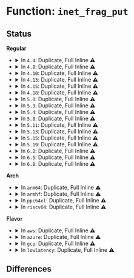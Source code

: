 # Function: <code>inet_frag_put</code>

## Status
<b>Regular</b>
<ul>
<li>
<details>
<summary>In <code>4.4</code>: Duplicate, Full Inline ⚠️</summary>

**Collision:** Static Duplication

**Inline:** Full

**Transformation:** False

**Instances:**

```
In net/ipv4/ip_fragment.c (ffffffff81759640)
Location: include/net/inet_frag.h:130
Inline: True
Inline callers:
  - net/ipv4/ip_fragment.c:ip_expire
  - net/ipv4/ip_fragment.c:ip_defrag
```
```
In net/ipv4/inet_fragment.c (ffffffff817a2160)
Location: include/net/inet_frag.h:130
Inline: True
Inline callers:
  - net/ipv4/inet_fragment.c:inet_frag_find
```
```
In net/ipv6/reassembly.c (ffffffff817ee02e)
Location: include/net/inet_frag.h:130
Inline: True
Inline callers:
  - net/ipv6/reassembly.c:ipv6_frag_rcv
  - net/ipv6/reassembly.c:ip6_expire_frag_queue
```
</details>
</li>
<li>
<details>
<summary>In <code>4.8</code>: Duplicate, Full Inline ⚠️</summary>

**Collision:** Static Duplication

**Inline:** Full

**Transformation:** False

**Instances:**

```
In net/ipv4/ip_fragment.c (ffffffff817c5ca3)
Location: include/net/inet_frag.h:130
Inline: True
Inline callers:
  - net/ipv4/ip_fragment.c:ip_defrag
  - net/ipv4/ip_fragment.c:ip_expire
```
```
In net/ipv4/inet_fragment.c (ffffffff8180fe35)
Location: include/net/inet_frag.h:130
Inline: True
Inline callers:
  - net/ipv4/inet_fragment.c:inet_frag_find
```
```
In net/ipv6/reassembly.c (ffffffff8185c875)
Location: include/net/inet_frag.h:130
Inline: True
Inline callers:
  - net/ipv6/reassembly.c:ipv6_frag_rcv
  - net/ipv6/reassembly.c:ip6_expire_frag_queue
```
</details>
</li>
<li>
<details>
<summary>In <code>4.10</code>: Duplicate, Full Inline ⚠️</summary>

**Collision:** Static Duplication

**Inline:** Full

**Transformation:** False

**Instances:**

```
In net/ipv4/ip_fragment.c (ffffffff817f57a3)
Location: include/net/inet_frag.h:130
Inline: True
Inline callers:
  - net/ipv4/ip_fragment.c:ip_defrag
  - net/ipv4/ip_fragment.c:ip_expire
```
```
In net/ipv4/inet_fragment.c (ffffffff81841385)
Location: include/net/inet_frag.h:130
Inline: True
Inline callers:
  - net/ipv4/inet_fragment.c:inet_frag_find
```
```
In net/ipv6/reassembly.c (ffffffff8188e785)
Location: include/net/inet_frag.h:130
Inline: True
Inline callers:
  - net/ipv6/reassembly.c:ipv6_frag_rcv
  - net/ipv6/reassembly.c:ip6_expire_frag_queue
```
</details>
</li>
<li>
<details>
<summary>In <code>4.13</code>: Duplicate, Full Inline ⚠️</summary>

**Collision:** Static Duplication

**Inline:** Full

**Transformation:** False

**Instances:**

```
In net/ipv4/ip_fragment.c (ffffffff81815c35)
Location: include/net/inet_frag.h:120
Inline: True
Inline callers:
  - net/ipv4/ip_fragment.c:ip_defrag
  - net/ipv4/ip_fragment.c:ip_expire
```
```
In net/ipv4/inet_fragment.c (ffffffff81862be3)
Location: include/net/inet_frag.h:120
Inline: True
Inline callers:
  - net/ipv4/inet_fragment.c:inet_frag_find
```
```
In net/ipv6/reassembly.c (ffffffff818b4f5a)
Location: include/net/inet_frag.h:120
Inline: True
Inline callers:
  - net/ipv6/reassembly.c:ipv6_frag_rcv
  - net/ipv6/reassembly.c:ip6_expire_frag_queue
```
</details>
</li>
<li>
<details>
<summary>In <code>4.15</code>: Duplicate, Full Inline ⚠️</summary>

**Collision:** Static Duplication

**Inline:** Full

**Transformation:** False

**Instances:**

```
In net/ipv4/ip_fragment.c (ffffffff81894e1a)
Location: include/net/inet_frag.h:121
Inline: True
Inline callers:
  - net/ipv4/ip_fragment.c:ip_defrag
  - net/ipv4/ip_fragment.c:ip_expire
```
```
In net/ipv4/inet_fragment.c (ffffffff818e2d1f)
Location: include/net/inet_frag.h:121
Inline: True
Inline callers:
  - net/ipv4/inet_fragment.c:inet_frag_find
```
```
In net/ipv6/reassembly.c (ffffffff81937cca)
Location: include/net/inet_frag.h:121
Inline: True
Inline callers:
  - net/ipv6/reassembly.c:ipv6_frag_rcv
  - net/ipv6/reassembly.c:ip6_expire_frag_queue
```
</details>
</li>
<li>
<details>
<summary>In <code>4.18</code>: Duplicate, Full Inline ⚠️</summary>

**Collision:** Static Duplication

**Inline:** Full

**Transformation:** False

**Instances:**

```
In net/ipv4/ip_fragment.c (ffffffff818e9278)
Location: include/net/inet_frag.h:115
Inline: True
Inline callers:
  - net/ipv4/ip_fragment.c:ip_defrag
  - net/ipv4/ip_fragment.c:ip_expire
```
```
In net/ipv4/inet_fragment.c (ffffffff81939089)
Location: include/net/inet_frag.h:115
Inline: True
```
```
In net/ipv6/reassembly.c (ffffffff81990b57)
Location: include/net/inet_frag.h:115
Inline: True
Inline callers:
  - net/ipv6/reassembly.c:ipv6_frag_rcv
  - net/ipv6/reassembly.c:ip6_expire_frag_queue
```
</details>
</li>
<li>
<details>
<summary>In <code>5.0</code>: Duplicate, Full Inline ⚠️</summary>

**Collision:** Static Duplication

**Inline:** Full

**Transformation:** False

**Instances:**

```
In net/ipv4/ip_fragment.c (ffffffff81916363)
Location: include/net/inet_frag.h:122
Inline: True
Inline callers:
  - net/ipv4/ip_fragment.c:ip_defrag
  - net/ipv4/ip_fragment.c:ip_expire
```
```
In net/ipv4/inet_fragment.c (ffffffff81968c59)
Location: include/net/inet_frag.h:122
Inline: True
```
```
In net/ipv6/reassembly.c (ffffffff819c7292)
Location: include/net/inet_frag.h:122
Inline: True
Inline callers:
  - net/ipv6/reassembly.c:ipv6_frag_rcv
  - net/ipv6/reassembly.c:ip6_frag_expire
```
</details>
</li>
<li>
<details>
<summary>In <code>5.3</code>: Duplicate, Full Inline ⚠️</summary>

**Collision:** Static Duplication

**Inline:** Full

**Transformation:** False

**Instances:**

```
In net/ipv4/ip_fragment.c (ffffffff81978cc5)
Location: include/net/inet_frag.h:131
Inline: True
Inline callers:
  - net/ipv4/ip_fragment.c:ip_defrag
  - net/ipv4/ip_fragment.c:ip_expire
```
```
In net/ipv6/reassembly.c (ffffffff81a36481)
Location: include/net/inet_frag.h:131
Inline: True
Inline callers:
  - net/ipv6/reassembly.c:ipv6_frag_rcv
  - net/ipv6/reassembly.c:ip6_frag_expire
```
</details>
</li>
<li>
<details>
<summary>In <code>5.4</code>: Duplicate, Full Inline ⚠️</summary>

**Collision:** Static Duplication

**Inline:** Full

**Transformation:** False

**Instances:**

```
In net/ipv4/ip_fragment.c (ffffffff819af635)
Location: include/net/inet_frag.h:131
Inline: True
Inline callers:
  - net/ipv4/ip_fragment.c:ip_defrag
  - net/ipv4/ip_fragment.c:ip_expire
```
```
In net/ipv6/reassembly.c (ffffffff81a6cfa1)
Location: include/net/inet_frag.h:131
Inline: True
Inline callers:
  - net/ipv6/reassembly.c:ipv6_frag_rcv
  - net/ipv6/reassembly.c:ip6_frag_expire
```
</details>
</li>
<li>
<details>
<summary>In <code>5.8</code>: Duplicate, Full Inline ⚠️</summary>

**Collision:** Static Duplication

**Inline:** Full

**Transformation:** False

**Instances:**

```
In net/ipv4/ip_fragment.c (ffffffff81a994bc)
Location: include/net/inet_frag.h:131
Inline: True
Inline callers:
  - net/ipv4/ip_fragment.c:ip_defrag
  - net/ipv4/ip_fragment.c:ip_expire
```
```
In net/ipv6/reassembly.c (ffffffff81b663ba)
Location: include/net/inet_frag.h:131
Inline: True
Inline callers:
  - net/ipv6/reassembly.c:ipv6_frag_rcv
  - net/ipv6/reassembly.c:ip6_frag_expire
```
</details>
</li>
<li>
<details>
<summary>In <code>5.11</code>: Duplicate, Full Inline ⚠️</summary>

**Collision:** Static Duplication

**Inline:** Full

**Transformation:** False

**Instances:**

```
In net/ipv4/ip_fragment.c (ffffffff81aa342c)
Location: include/net/inet_frag.h:132
Inline: True
Inline callers:
  - net/ipv4/ip_fragment.c:ip_defrag
  - net/ipv4/ip_fragment.c:ip_expire
```
```
In net/ipv6/reassembly.c (ffffffff81b74c26)
Location: include/net/inet_frag.h:132
Inline: True
Inline callers:
  - net/ipv6/reassembly.c:ipv6_frag_rcv
  - net/ipv6/reassembly.c:ip6_frag_expire
```
</details>
</li>
<li>
<details>
<summary>In <code>5.13</code>: Duplicate, Full Inline ⚠️</summary>

**Collision:** Static Duplication

**Inline:** Full

**Transformation:** False

**Instances:**

```
In net/ipv4/ip_fragment.c (ffffffff81a8e599)
Location: include/net/inet_frag.h:132
Inline: True
Inline callers:
  - net/ipv4/ip_fragment.c:ip_defrag
  - net/ipv4/ip_fragment.c:ip_expire
```
```
In net/ipv6/reassembly.c (ffffffff81b63754)
Location: include/net/inet_frag.h:132
Inline: True
Inline callers:
  - net/ipv6/reassembly.c:ipv6_frag_rcv
  - net/ipv6/reassembly.c:ip6_frag_expire
```
</details>
</li>
<li>
<details>
<summary>In <code>5.15</code>: Duplicate, Full Inline ⚠️</summary>

**Collision:** Static Duplication

**Inline:** Full

**Transformation:** False

**Instances:**

```
In net/ipv4/ip_fragment.c (ffffffff81b49789)
Location: include/net/inet_frag.h:139
Inline: True
Inline callers:
  - net/ipv4/ip_fragment.c:ip_defrag
  - net/ipv4/ip_fragment.c:ip_expire
```
```
In net/ipv6/reassembly.c (ffffffff81c2b214)
Location: include/net/inet_frag.h:139
Inline: True
Inline callers:
  - net/ipv6/reassembly.c:ipv6_frag_rcv
  - net/ipv6/reassembly.c:ip6_frag_expire
```
</details>
</li>
<li>
<details>
<summary>In <code>5.19</code>: Duplicate, Full Inline ⚠️</summary>

**Collision:** Static Duplication

**Inline:** Full

**Transformation:** False

**Instances:**

```
In net/ipv4/ip_fragment.c (ffffffff81cd6d70)
Location: include/net/inet_frag.h:141
Inline: True
Inline callers:
  - net/ipv4/ip_fragment.c:ip_defrag
  - net/ipv4/ip_fragment.c:ip_expire
```
```
In net/ipv6/reassembly.c (ffffffff81dc84c4)
Location: include/net/inet_frag.h:141
Inline: True
Inline callers:
  - net/ipv6/reassembly.c:ipv6_frag_rcv
  - net/ipv6/reassembly.c:ip6_frag_expire
```
</details>
</li>
<li>
<details>
<summary>In <code>6.2</code>: Duplicate, Full Inline ⚠️</summary>

**Collision:** Static Duplication

**Inline:** Full

**Transformation:** False

**Instances:**

```
In net/ipv4/ip_fragment.c (ffffffff81e97300)
Location: include/net/inet_frag.h:148
Inline: True
Inline callers:
  - net/ipv4/ip_fragment.c:ip_defrag
  - net/ipv4/ip_fragment.c:ip_expire
```
```
In net/ipv6/reassembly.c (ffffffff81f99254)
Location: include/net/inet_frag.h:148
Inline: True
Inline callers:
  - net/ipv6/reassembly.c:ipv6_frag_rcv
  - net/ipv6/reassembly.c:ip6_frag_expire
```
</details>
</li>
<li>
<details>
<summary>In <code>6.5</code>: Duplicate, Full Inline ⚠️</summary>

**Collision:** Static Duplication

**Inline:** Full

**Transformation:** False

**Instances:**

```
In net/ipv4/ip_fragment.c (ffffffff81ef5b30)
Location: include/net/inet_frag.h:148
Inline: True
Inline callers:
  - net/ipv4/ip_fragment.c:ip_defrag
  - net/ipv4/ip_fragment.c:ip_expire
```
```
In net/ipv6/reassembly.c (ffffffff81ff9c24)
Location: include/net/inet_frag.h:148
Inline: True
Inline callers:
  - net/ipv6/reassembly.c:ipv6_frag_rcv
  - net/ipv6/reassembly.c:ip6_frag_expire
```
</details>
</li>
<li>
<details>
<summary>In <code>6.8</code>: Duplicate, Full Inline ⚠️</summary>

**Collision:** Static Duplication

**Inline:** Full

**Transformation:** False

**Instances:**

```
In net/ipv4/ip_fragment.c (ffffffff81fb9ae0)
Location: include/net/inet_frag.h:148
Inline: True
Inline callers:
  - net/ipv4/ip_fragment.c:ip_defrag
  - net/ipv4/ip_fragment.c:ip_expire
```
```
In net/ipv6/reassembly.c (ffffffff820c7894)
Location: include/net/inet_frag.h:148
Inline: True
Inline callers:
  - net/ipv6/reassembly.c:ipv6_frag_rcv
  - net/ipv6/reassembly.c:ip6_frag_expire
```
</details>
</li>
</ul>
<b>Arch</b>
<ul>
<li>
<details>
<summary>In <code>arm64</code>: Duplicate, Full Inline ⚠️</summary>

**Collision:** Static Duplication

**Inline:** Full

**Transformation:** False

**Instances:**

```
In net/ipv4/ip_fragment.c (ffff800010c5fe30)
Location: include/net/inet_frag.h:131
Inline: True
Inline callers:
  - net/ipv4/ip_fragment.c:ip_defrag
  - net/ipv4/ip_fragment.c:ip_expire
```
```
In net/ipv6/reassembly.c (ffff800010d359c8)
Location: include/net/inet_frag.h:131
Inline: True
Inline callers:
  - net/ipv6/reassembly.c:ipv6_frag_rcv
  - net/ipv6/reassembly.c:ip6_frag_expire
```
</details>
</li>
<li>
<details>
<summary>In <code>armhf</code>: Duplicate, Full Inline ⚠️</summary>

**Collision:** Static Duplication

**Inline:** Full

**Transformation:** False

**Instances:**

```
In net/ipv4/ip_fragment.c (c0d6f600)
Location: include/net/inet_frag.h:131
Inline: True
Inline callers:
  - net/ipv4/ip_fragment.c:ip_defrag
  - net/ipv4/ip_fragment.c:ip_expire
```
```
In net/ipv6/reassembly.c (c0e37c78)
Location: include/net/inet_frag.h:131
Inline: True
Inline callers:
  - net/ipv6/reassembly.c:ipv6_frag_rcv
  - net/ipv6/reassembly.c:ip6_frag_expire
```
</details>
</li>
<li>
<details>
<summary>In <code>ppc64el</code>: Duplicate, Full Inline ⚠️</summary>

**Collision:** Static Duplication

**Inline:** Full

**Transformation:** False

**Instances:**

```
In net/ipv4/ip_fragment.c (c000000000d62bb8)
Location: include/net/inet_frag.h:131
Inline: True
Inline callers:
  - net/ipv4/ip_fragment.c:ip_defrag
  - net/ipv4/ip_fragment.c:ip_expire
```
```
In net/ipv6/reassembly.c (c000000000e67ac8)
Location: include/net/inet_frag.h:131
Inline: True
Inline callers:
  - net/ipv6/reassembly.c:ipv6_frag_rcv
  - net/ipv6/reassembly.c:ip6_frag_expire
```
</details>
</li>
<li>
<details>
<summary>In <code>riscv64</code>: Duplicate, Full Inline ⚠️</summary>

**Collision:** Static Duplication

**Inline:** Full

**Transformation:** False

**Instances:**

```
In net/ipv4/ip_fragment.c (ffffffe0007c7f5a)
Location: include/net/inet_frag.h:131
Inline: True
Inline callers:
  - net/ipv4/ip_fragment.c:ip_defrag
  - net/ipv4/ip_fragment.c:ip_expire
```
```
In net/ipv6/reassembly.c (ffffffe000872ea4)
Location: include/net/inet_frag.h:131
Inline: True
Inline callers:
  - net/ipv6/reassembly.c:ipv6_frag_rcv
  - net/ipv6/reassembly.c:ip6_frag_expire
```
</details>
</li>
</ul>
<b>Flavor</b>
<ul>
<li>
<details>
<summary>In <code>aws</code>: Duplicate, Full Inline ⚠️</summary>

**Collision:** Static Duplication

**Inline:** Full

**Transformation:** False

**Instances:**

```
In net/ipv4/ip_fragment.c (ffffffff8194f4a5)
Location: include/net/inet_frag.h:131
Inline: True
Inline callers:
  - net/ipv4/ip_fragment.c:ip_defrag
  - net/ipv4/ip_fragment.c:ip_expire
```
```
In net/ipv6/reassembly.c (ffffffff81a0c631)
Location: include/net/inet_frag.h:131
Inline: True
Inline callers:
  - net/ipv6/reassembly.c:ipv6_frag_rcv
  - net/ipv6/reassembly.c:ip6_frag_expire
```
</details>
</li>
<li>
<details>
<summary>In <code>azure</code>: Duplicate, Full Inline ⚠️</summary>

**Collision:** Static Duplication

**Inline:** Full

**Transformation:** False

**Instances:**

```
In net/ipv4/ip_fragment.c (ffffffff81908f95)
Location: include/net/inet_frag.h:131
Inline: True
Inline callers:
  - net/ipv4/ip_fragment.c:ip_defrag
  - net/ipv4/ip_fragment.c:ip_expire
```
```
In net/ipv6/reassembly.c (ffffffff819c93f1)
Location: include/net/inet_frag.h:131
Inline: True
Inline callers:
  - net/ipv6/reassembly.c:ipv6_frag_rcv
  - net/ipv6/reassembly.c:ip6_frag_expire
```
</details>
</li>
<li>
<details>
<summary>In <code>gcp</code>: Duplicate, Full Inline ⚠️</summary>

**Collision:** Static Duplication

**Inline:** Full

**Transformation:** False

**Instances:**

```
In net/ipv4/ip_fragment.c (ffffffff819b9c75)
Location: include/net/inet_frag.h:131
Inline: True
Inline callers:
  - net/ipv4/ip_fragment.c:ip_defrag
  - net/ipv4/ip_fragment.c:ip_expire
```
```
In net/ipv6/reassembly.c (ffffffff81a770b1)
Location: include/net/inet_frag.h:131
Inline: True
Inline callers:
  - net/ipv6/reassembly.c:ipv6_frag_rcv
  - net/ipv6/reassembly.c:ip6_frag_expire
```
```
In net/ipv6/netfilter/nf_conntrack_reasm.c (ffffffff81a9133c)
Location: include/net/inet_frag.h:131
Inline: True
Inline callers:
  - net/ipv6/netfilter/nf_conntrack_reasm.c:nf_ct_frag6_gather
  - net/ipv6/netfilter/nf_conntrack_reasm.c:nf_ct_frag6_expire
```
</details>
</li>
<li>
<details>
<summary>In <code>lowlatency</code>: Duplicate, Full Inline ⚠️</summary>

**Collision:** Static Duplication

**Inline:** Full

**Transformation:** False

**Instances:**

```
In net/ipv4/ip_fragment.c (ffffffff819c36b3)
Location: include/net/inet_frag.h:131
Inline: True
Inline callers:
  - net/ipv4/ip_fragment.c:ip_defrag
  - net/ipv4/ip_fragment.c:ip_expire
```
```
In net/ipv6/reassembly.c (ffffffff81a836cf)
Location: include/net/inet_frag.h:131
Inline: True
Inline callers:
  - net/ipv6/reassembly.c:ipv6_frag_rcv
  - net/ipv6/reassembly.c:ip6_frag_expire
```
</details>
</li>
</ul>

## Differences
